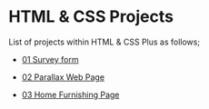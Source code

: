 # HTML & CSS Projects

List of projects within HTML & CSS Plus as follows;

- [01 Survey form](./001-survey-form/README.md)

- [02 Parallax Web Page](./002-parallax-website/README.md)

- [03 Home Furnishing Page](./003-Home-Furnishing-Page/README.md)

